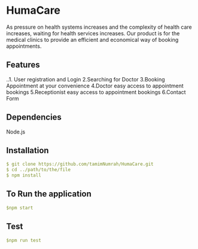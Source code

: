# HumaCare

As pressure on health systems increases and the complexity of health care increases, waiting for health services increases. Our product is for the medical clinics to provide an efficient and economical way of booking appointments.

## Features

..1. User registration and Login
2.Searching for Doctor
3.Booking Appointment at your convenience
4.Doctor easy access to appointment bookings
5.Receptionist easy access to appointment bookings
6.Contact Form

## Dependencies

Node.js

## Installation

```yml
$ git clone https://github.com/tamimNumrah/HumaCare.git
$ cd ../path/to/the/file
$ npm install
```

## To Run the application

```yml
$npm start
```

## Test

```yml
$npm run test
```
